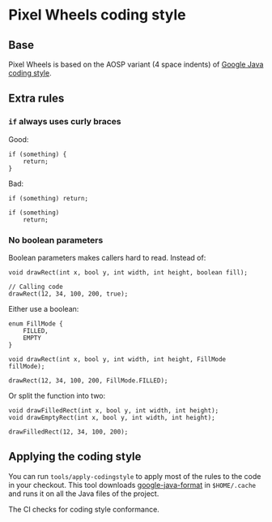 # Pixel Wheels coding style

## Base

Pixel Wheels is based on the AOSP variant (4 space indents) of [Google Java coding style][coding-style].

[coding-style]: https://google.github.io/styleguide/javaguide.html

## Extra rules

### `if` always uses curly braces

Good:

```
if (something) {
    return;
}
```

Bad:

```
if (something) return;

if (something)
    return;
```

### No boolean parameters

Boolean parameters makes callers hard to read. Instead of:

```
void drawRect(int x, bool y, int width, int height, boolean fill);

// Calling code
drawRect(12, 34, 100, 200, true);
```

Either use a boolean:

```
enum FillMode {
    FILLED,
    EMPTY
}

void drawRect(int x, bool y, int width, int height, FillMode fillMode);

drawRect(12, 34, 100, 200, FillMode.FILLED);
```

Or split the function into two:

```
void drawFilledRect(int x, bool y, int width, int height);
void drawEmptyRect(int x, bool y, int width, int height);

drawFilledRect(12, 34, 100, 200);
```

## Applying the coding style

You can run `tools/apply-codingstyle` to apply most of the rules to the code in your checkout. This tool downloads [google-java-format][gjf] in `$HOME/.cache` and runs it on all the Java files of the project.

The CI checks for coding style conformance.

[gjf]: https://github.com/google/google-java-format
